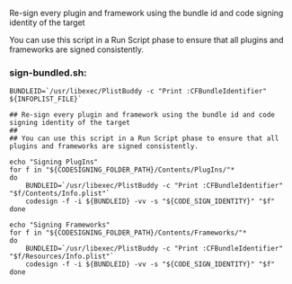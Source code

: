  Re-sign every plugin and framework using the bundle id and code signing identity of the target

 You can use this script in a Run Script phase to ensure that all plugins and frameworks are signed consistently.

### sign-bundled.sh:
    BUNDLEID=`/usr/libexec/PlistBuddy -c "Print :CFBundleIdentifier" ${INFOPLIST_FILE}`
    
    ## Re-sign every plugin and framework using the bundle id and code signing identity of the target
    ##
    ## You can use this script in a Run Script phase to ensure that all plugins and frameworks are signed consistently.
    
    echo "Signing PlugIns"
    for f in "${CODESIGNING_FOLDER_PATH}/Contents/PlugIns/"*
    do
        BUNDLEID=`/usr/libexec/PlistBuddy -c "Print :CFBundleIdentifier" "$f/Contents/Info.plist"`
        codesign -f -i ${BUNDLEID} -vv -s "${CODE_SIGN_IDENTITY}" "$f"
    done
    
    echo "Signing Frameworks"
    for f in "${CODESIGNING_FOLDER_PATH}/Contents/Frameworks/"*
    do
        BUNDLEID=`/usr/libexec/PlistBuddy -c "Print :CFBundleIdentifier" "$f/Resources/Info.plist"`
        codesign -f -i ${BUNDLEID} -vv -s "${CODE_SIGN_IDENTITY}" "$f"
    done
